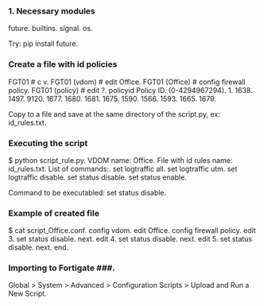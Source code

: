 ### 1. Necessary modules ###
future.
builtins.
signal.
os.

Try: pip install future.

### Create a file with id policies ###
FGT01 # c v.
FGT01 (vdom) # edit Office.
FGT01 (Office) # config firewall policy.
FGT01 (policy) # edit ?.
policyid    Policy ID. (0-4294967294).
1.
1638.
1497.
9120.
1677.
1680.
1681.
1675.
1590.
1566.
1593.
1665.
1679.

Copy to a file and save at the same directory of the script.py, ex: id_rules.txt. 

### Executing the script ###
$ python script_rule.py.
VDOM name: Office.
File with id rules name: id_rules.txt.
List of commands:.
set logtraffic all.
set logtraffic utm.
set logtraffic disable.
set status disable.
set status enable.

Command to be executabled: set status disable.

### Example of created file ###
$ cat script_Office.conf.
config vdom.
edit Office.
config firewall policy.
edit 3.
set status disable.
next.
edit 4.
set status disable.
next.
edit 5.
set status disable.
next.
end.

### Importing to Fortigate ###.

Global > System > Advanced > Configuration Scripts > Upload and Run a New Script.